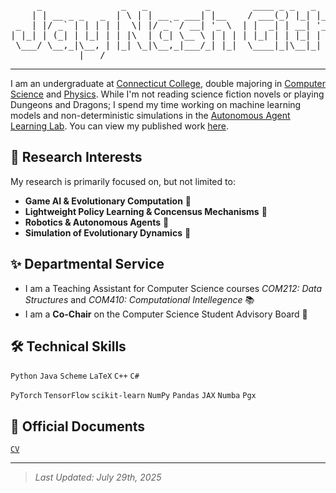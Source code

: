 <pre style="text-align:center; font-family:monospace;">
     _               _   _           _        ____ _ _   _           _     
    | | __ _ _   _  | \ | | __ _ ___| |__    / ___(_) |_| |__  _   _| |__  
 _  | |/ _` | | | | |  \| |/ _` / __| '_ \  | |  _| | __| '_ \| | | | '_ \ 
| |_| | (_| | |_| | | |\  | (_| \__ \ | | | | |_| | | |_| | | | |_| | |_) |
 \___/ \__,_|\__, | |_| \_|\__,_|___/_| |_|  \____|_|\__|_| |_|\__,_|_.__/ 
             |___/                                                                                                   
</pre>

---

I am an undergraduate at [Connecticut College](https://www.conncoll.edu/), double majoring in [Computer Science](https://www.conncoll.edu/academics/majors-departments-programs/departments/computer-science/) and [Physics](https://www.conncoll.edu/academics/majors-departments-programs/departments/physics-astronomy-and-geophysics/). While I'm not reading science fiction novels or playing Dungeons and Dragons; I spend my time working on machine learning models and non-deterministic simulations in the [Autonomous Agent Learning Lab](https://oak.conncoll.edu/parker/research.html). You can view my published work [here](https://scholar.google.com/citations?user=mporz1gAAAAJ&hl=en).

## 🔬 Research Interests

My research is primarily focused on, but not limited to:
- **Game AI & Evolutionary Computation** 🧬
- **Lightweight Policy Learning & Concensus Mechanisms** 🔮
- **Robotics & Autonomous Agents** 🤖  
- **Simulation of Evolutionary Dynamics** 🌱  

## ✨ Departmental Service

- I am a Teaching Assistant for Computer Science courses *COM212: Data Structures* and *COM410: Computational Intellegence* 📚
- I am a **Co-Chair** on the Computer Science Student Advisory Board 💬


## 🛠️ Technical Skills

`Python` `Java` `Scheme` `LaTeX` `C++` `C#`

`PyTorch` `TensorFlow` `scikit-learn` `NumPy` `Pandas` `JAX` `Numba` `Pgx`


## 📄 Official Documents

[` CV `](Jay.Nash.CV.pdf)

---

> _Last Updated: July 29th, 2025_
